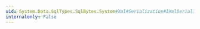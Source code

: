 ```yaml
---
uid: System.Data.SqlTypes.SqlBytes.System#Xml#Serialization#IXmlSerializable#GetSchema
internalonly: False
---
```

